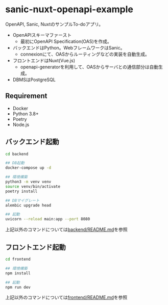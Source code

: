 # sanic-nuxt-openapi-example
OpenAPI, Sanic, NuxtのサンプルTo-doアプリ。

* OpenAPIスキーマファースト
  - 最初にOpenAPI Specification(OAS)を作成。
* バックエンドはPython。WebフレームワークはSanic。
  - connexionにて、OASからルーティングなどの実装を自動生成。
* フロントエンドはNuxt(Vue.js)
  - openapi-generatorを利用して、OASからサーバとの通信部分は自動生成。
* DBMSはPostgreSQL


## Requirement
* Docker
* Python 3.8+
* Poetry
* Node.js


## バックエンド起動
```bash
cd backend

## DB起動
docker-compose up -d

## 環境構築
python3 -m venv venv
source venv/bin/activate
poetry install

## DBマイグレート
alembic upgrade head

## 起動
uvicorn --reload main:app --port 8080
```

上記以外のコマンドについては[backend/README.md](backend/README.md)を参照

## フロントエンド起動
```bash
cd frontend

## 環境構築
npm install

## 起動
npm run dev
```

上記以外のコマンドについては[frontend/README.md](frontend/README.md)を参照
